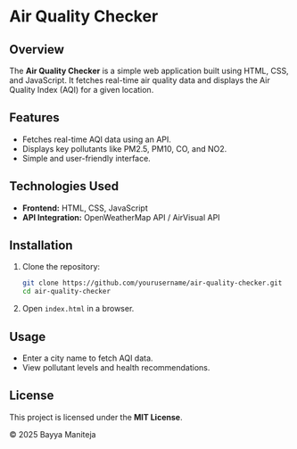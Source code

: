 # Air Quality Checker

## Overview
The **Air Quality Checker** is a simple web application built using HTML, CSS, and JavaScript. It fetches real-time air quality data and displays the Air Quality Index (AQI) for a given location.

## Features
- Fetches real-time AQI data using an API.
- Displays key pollutants like PM2.5, PM10, CO, and NO2.
- Simple and user-friendly interface.

## Technologies Used
- **Frontend:** HTML, CSS, JavaScript
- **API Integration:** OpenWeatherMap API / AirVisual API

## Installation
1. Clone the repository:
   ```sh
   git clone https://github.com/yourusername/air-quality-checker.git
   cd air-quality-checker
   ```
2. Open `index.html` in a browser.

## Usage
- Enter a city name to fetch AQI data.
- View pollutant levels and health recommendations.

## License
This project is licensed under the **MIT License**.

&copy; 2025 Bayya Maniteja
